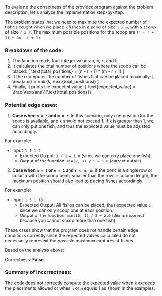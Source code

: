 To evaluate the correctness of the provided program against the problem description, let's analyze the implementation step-by-step.

The problem states that we need to maximize the expected number of fishes caught when we place `k` fishes in a pond of size `n x m`, with a scoop of size `r x r`. The maximum possible positions for the scoop are `(n - r + 1) * (m - r + 1)`. 

### Breakdown of the code:
1. The function reads four integer values: `n`, `m`, `r`, and `k`.
2. It calculates the total number of positions where the scoop can be placed:
   \[
   \text{total\_positions} = (n - r + 1) * (m - r + 1)
   \]
3. It then computes the number of fishes that can be placed maximally:
   \[
   \text{ans} = \min(k, \text{total\_positions})
   \]
4. Finally, it prints the expected value:
   \[
   \text{expected\_value} = \frac{\text{ans}}{\text{total\_positions}}
   \]

### Potential edge cases:
1. **Case when `n = r` and `m = r`:**
   In this scenario, only one position for the scoop is available, and `k` should not exceed 1. If `k` is greater than 1, we can only put one fish, and thus the expected value must be adjusted accordingly.

For example:
- Input: `1 1 1 2`
    - Expected Output: `1 / 1 = 1.0` (since we can only place one fish).
    - Output of the function: `min(2, 1) / 1 = 1.0` (correct output).

2. **Case when `n = 1` or `m = 1` and `r < n, m`:**
   If the pond is a single row or column with the scoop being smaller than the row or column length, the maximum position should also lead to placing fishes accordingly.

For example:
- Input: `1 5 1 10`
    - Expected Output: All fishes can be placed, thus expected value `1` since we can only scoop one at each position.
    - Output of the function: `min(10, 5) / 5 = 2.0` (this is incorrect because you cannot scoop more than one fish).

These cases show that the program does not handle certain edge conditions correctly since the expected values calculated do not necessarily represent the possible maximum captures of fishes. 

Based on the analysis above:

Correctness: **False**

### Summary of Incorrectness:
The code does not correctly compute the expected value when `k` exceeds the placements allowed or when `n` or `m` equals 1 as shown in the examples.